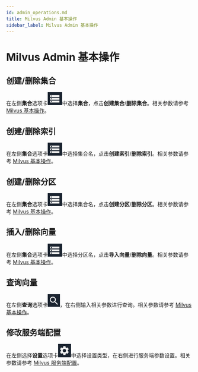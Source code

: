 ```yaml
---
id: admin_operations.md
title: Milvus Admin 基本操作
sidebar_label: Milvus Admin 基本操作
---
```


# Milvus Admin 基本操作

## 创建/删除集合

在左侧**集合**选项卡![collection](assets/collection.png)中选择**集合**，点击**创建集合**/**删除集合**。相关参数请参考 [Milvus 基本操作](../guides/milvus_operation.md)。

## 创建/删除索引

在左侧**集合**选项卡![collection](assets/collection.png)中选择集合名，点击**创建索引**/**删除索引**。相关参数请参考 [Milvus 基本操作](../guides/milvus_operation.md)。

## 创建/删除分区

在左侧**集合**选项卡![collection](assets/collection.png)中选择集合名，点击**创建分区**/**删除分区**。相关参数请参考 [Milvus 基本操作](../guides/milvus_operation.md)。

## 插入/删除向量

在左侧**集合**选项卡![collection](assets/collection.png)中选择分区名，点击**导入向量**/**删除向量**。相关参数请参考 [Milvus 基本操作](../guides/milvus_operation.md)。

## 查询向量

在左侧**查询**选项卡![search](assets/search.png)，在右侧输入相关参数进行查询。相关参数请参考 [Milvus 基本操作](../guides/milvus_operation.md)。

## 修改服务端配置

在左侧选择**设置**选项卡![config](assets/config.png)中选择设置类型，在右侧进行服务端参数设置。相关参数请参考 [Milvus 服务端配置](../reference/milvus_config.md)。
